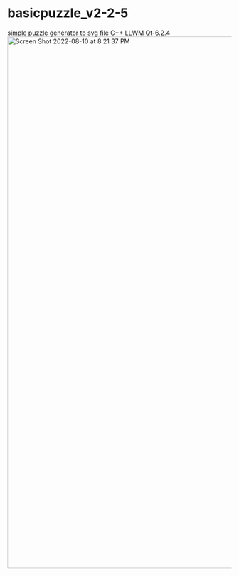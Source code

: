 # basicpuzzle_v2-2-5
simple puzzle generator to svg file
C++ LLWM Qt-6.2.4 
<img width="1195" alt="Screen Shot 2022-08-10 at 8 21 37 PM" src="https://user-images.githubusercontent.com/105235692/183977051-218390f9-6c78-4417-8f96-19b6bff89427.png">
